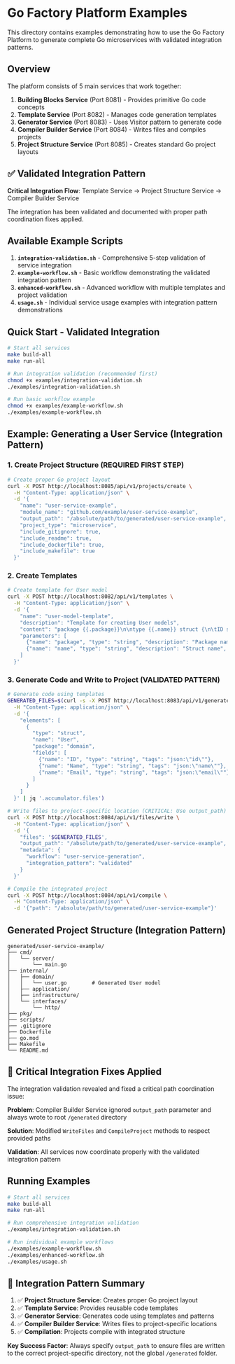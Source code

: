 # Go Factory Platform Examples

This directory contains examples demonstrating how to use the Go Factory Platform to generate complete Go microservices with validated integration patterns.

## Overview

The platform consists of 5 main services that work together:

1. **Building Blocks Service** (Port 8081) - Provides primitive Go code concepts
2. **Template Service** (Port 8082) - Manages code generation templates  
3. **Generator Service** (Port 8083) - Uses Visitor pattern to generate code
4. **Compiler Builder Service** (Port 8084) - Writes files and compiles projects
5. **Project Structure Service** (Port 8085) - Creates standard Go project layouts

## ✅ Validated Integration Pattern

**Critical Integration Flow**: Template Service → Project Structure Service → Compiler Builder Service

The integration has been validated and documented with proper path coordination fixes applied.

## Available Example Scripts

1. **`integration-validation.sh`** - Comprehensive 5-step validation of service integration
2. **`example-workflow.sh`** - Basic workflow demonstrating the validated integration pattern
3. **`enhanced-workflow.sh`** - Advanced workflow with multiple templates and project validation
4. **`usage.sh`** - Individual service usage examples with integration pattern demonstrations

## Quick Start - Validated Integration

```bash
# Start all services
make build-all  
make run-all

# Run integration validation (recommended first)
chmod +x examples/integration-validation.sh
./examples/integration-validation.sh

# Run basic workflow example
chmod +x examples/example-workflow.sh
./examples/example-workflow.sh
```

## Example: Generating a User Service (Integration Pattern)

### 1. Create Project Structure (REQUIRED FIRST STEP)

```bash
# Create proper Go project layout
curl -X POST http://localhost:8085/api/v1/projects/create \
  -H "Content-Type: application/json" \
  -d '{
    "name": "user-service-example",
    "module_name": "github.com/example/user-service-example",
    "output_path": "/absolute/path/to/generated/user-service-example",
    "project_type": "microservice",
    "include_gitignore": true,
    "include_readme": true,
    "include_dockerfile": true,
    "include_makefile": true
  }'
```

### 2. Create Templates

```bash
# Create template for User model
curl -X POST http://localhost:8082/api/v1/templates \
  -H "Content-Type: application/json" \
  -d '{
    "name": "user-model-template",
    "description": "Template for creating User models",
    "content": "package {{.package}}\n\ntype {{.name}} struct {\n\tID string `json:\"id\"`\n\tName string `json:\"name\"`\n\tEmail string `json:\"email\"`\n}",
    "parameters": [
      {"name": "package", "type": "string", "description": "Package name", "required": true},
      {"name": "name", "type": "string", "description": "Struct name", "required": true}
    ]
  }'
```

### 3. Generate Code and Write to Project (VALIDATED PATTERN)

```bash
# Generate code using templates
GENERATED_FILES=$(curl -s -X POST http://localhost:8083/api/v1/generate \
  -H "Content-Type: application/json" \
  -d '{
    "elements": [
      {
        "type": "struct",
        "name": "User", 
        "package": "domain",
        "fields": [
          {"name": "ID", "type": "string", "tags": "json:\"id\""},
          {"name": "Name", "type": "string", "tags": "json:\"name\""},
          {"name": "Email", "type": "string", "tags": "json:\"email\""}
        ]
      }
    ]
  }' | jq '.accumulator.files')

# Write files to project-specific location (CRITICAL: Use output_path)
curl -X POST http://localhost:8084/api/v1/files/write \
  -H "Content-Type: application/json" \
  -d '{
    "files": '$GENERATED_FILES',
    "output_path": "/absolute/path/to/generated/user-service-example",
    "metadata": {
      "workflow": "user-service-generation",
      "integration_pattern": "validated"
    }
  }'

# Compile the integrated project
curl -X POST http://localhost:8084/api/v1/compile \
  -H "Content-Type: application/json" \
  -d '{"path": "/absolute/path/to/generated/user-service-example"}'
```

## Generated Project Structure (Integration Pattern)

```
generated/user-service-example/
├── cmd/
│   └── server/
│       └── main.go
├── internal/
│   ├── domain/
│   │   └── user.go        # Generated User model
│   ├── application/
│   ├── infrastructure/
│   └── interfaces/
│       └── http/
├── pkg/
├── scripts/
├── .gitignore
├── Dockerfile
├── go.mod
├── Makefile
└── README.md
```

## 🔧 Critical Integration Fixes Applied

The integration validation revealed and fixed a critical path coordination issue:

**Problem**: Compiler Builder Service ignored `output_path` parameter and always wrote to root `/generated` directory

**Solution**: Modified `WriteFiles` and `CompileProject` methods to respect provided paths

**Validation**: All services now coordinate properly with the validated integration pattern

## Running Examples

```bash
# Start all services
make build-all
make run-all

# Run comprehensive integration validation
./examples/integration-validation.sh

# Run individual example workflows  
./examples/example-workflow.sh
./examples/enhanced-workflow.sh
./examples/usage.sh
```

## 🎯 Integration Pattern Summary

1. ✅ **Project Structure Service**: Creates proper Go project layout
2. ✅ **Template Service**: Provides reusable code templates  
3. ✅ **Generator Service**: Generates code using templates and patterns
4. ✅ **Compiler Builder Service**: Writes files to project-specific locations
5. ✅ **Compilation**: Projects compile with integrated structure

**Key Success Factor**: Always specify `output_path` to ensure files are written to the correct project-specific directory, not the global `/generated` folder.
